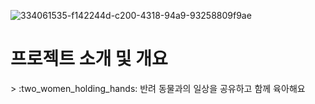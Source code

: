 ![334061535-f142244d-c200-4318-94a9-93258809f9ae](https://github.com/JellyDiary/JellyDiary_BE/assets/94800969/779f6699-bb18-4e62-8e73-ec8b8f9b8dab)

<div>
  <h1>프로젝트 소개 및 개요</h1>
  > :two_women_holding_hands: 반려 동물과의 일상을 공유하고 함께 육아해요
</div>
